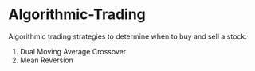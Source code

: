 # Algorithmic-Trading
Algorithmic trading strategies to determine when to buy and sell a stock:
1. Dual Moving Average Crossover 
2. Mean Reversion 

